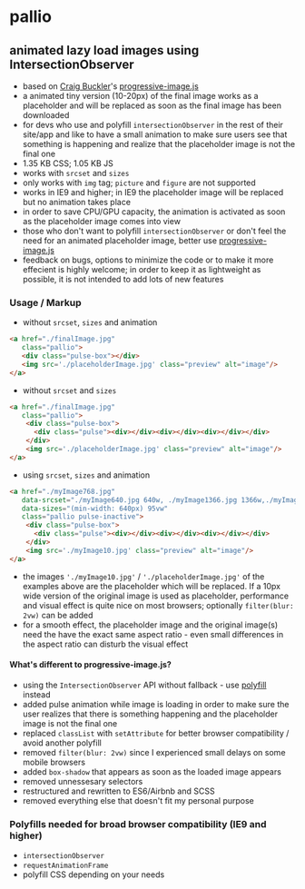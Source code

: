 # pallio
## animated lazy load images using IntersectionObserver
* based on [Craig Buckler](https://github.com/craigbuckler)'s [progressive-image.js](https://github.com/craigbuckler/progressive-image.js)
* a animated tiny version (10-20px) of the final image works as a placeholder and will be replaced as soon as the final image has been downloaded
* for devs who use and polyfill ```intersectionObserver``` in the rest of their site/app and like to have a small animation to make sure users see that something is happening and realize that the placeholder image is not the final one
* 1.35 KB CSS; 1.05 KB JS
* works with ```srcset``` and ```sizes```
* only works with ```img``` tag; ```picture``` and ```figure``` are not supported
* works in IE9 and higher; in IE9 the placeholder image will be replaced but no animation takes place
* in order to save CPU/GPU capacity, the animation is activated as soon as the placeholder image comes into view
* those who don't want to polyfill ```intersectionObserver``` or don't feel the need for an animated placeholder image, better use [progressive-image.js](https://github.com/craigbuckler/progressive-image.js)
* feedback on bugs, options to minimize the code or to make it more effecient is highly welcome; in order to keep it as lightweight as possible, it is not intended to add lots of new features

### Usage / Markup

* without ```srcset```, ```sizes``` and animation
```html
<a href="./finalImage.jpg"
   class="pallio">
   <div class="pulse-box"></div>
   <img src='./placeholderImage.jpg' class="preview" alt="image"/>
</a>
```

* without ```srcset``` and ```sizes```
```html
<a href="./finalImage.jpg"
   class="pallio">
    <div class="pulse-box">
      <div class="pulse"><div></div><div></div><div></div></div>
    </div> 
    <img src='./placeholderImage.jpg' class="preview" alt="image"/>
</a>
```
* using ```srcset```, ```sizes``` and animation
```html
<a href="./myImage768.jpg" 
   data-srcset="./myImage640.jpg 640w, ./myImage1366.jpg 1366w,./myImage1600.jpg 1600w, ./myImage1920.jpg 1920w"
   data-sizes="(min-width: 640px) 95vw" 
   class="pallio pulse-inactive">
    <div class="pulse-box">
      <div class="pulse"><div></div><div></div><div></div></div>
    </div> 
    <img src='./myImage10.jpg' class="preview" alt="image"/>
</a>
```
* the images ```'./myImage10.jpg'``` / ```'./placeholderImage.jpg'``` of the examples above are the placeholder which will be replaced. If a 10px wide version of the original image is used as placeholder, performance and visual effect is quite nice on most browsers; optionally ```filter(blur: 2vw)``` can be added
* for a smooth effect, the placeholder image and the original image(s) need the have the exact same aspect ratio - even small differences in the aspect ratio can disturb the visual effect

#### What's different to progressive-image.js?
* using the ```IntersectionObserver``` API without fallback - use [polyfill](https://github.com/w3c/IntersectionObserver) instead
* added pulse animation while image is loading in order to make sure the user realizes that there is something happening and the placeholder image is not the final one
* replaced ```classList``` with ```setAttribute``` for better browser compatibility / avoid another polyfill
* removed ```filter(blur: 2vw)``` since I experienced small delays on some mobile browsers
* added ```box-shadow``` that appears as soon as the loaded image appears
* removed unnessesary selectors
* restructured and rewritten to ES6/Airbnb and SCSS 
* removed everything else that doesn't fit my personal purpose

### Polyfills needed for broad browser compatibility (IE9 and higher)
* ```intersectionObserver```
* ```requestAnimationFrame```
* polyfill CSS depending on your needs
